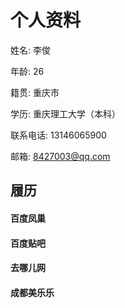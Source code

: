 # 个人资料

姓名: 李俊

年龄: 26

籍贯: 重庆市

学历: 重庆理工大学（本科）

联系电话: 13146065900

邮箱: 8427003@qq.com



## 履历

#### 百度凤巢

#### 百度贴吧

#### 去哪儿网

#### 成都美乐乐